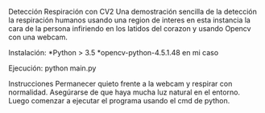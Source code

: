 Detección Respiración con CV2
Una demostración sencilla de la detección la respiración humanos usando una region de interes en esta instancia la cara de la persona infiriendo en los latidos del corazon y usando Opencv con una webcam.

Instalación:
*Python > 3.5
*opencv-python-4.5.1.48 en mi caso

Ejecución:
python main.py

Instrucciones
Permanecer quieto frente a la webcam y respirar con normalidad. Asegúrarse de que haya mucha luz natural en el entorno. Luego comenzar a ejecutar el programa usando el cmd de python.

